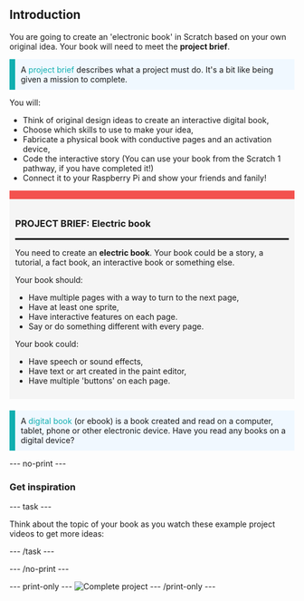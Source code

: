 ## Introduction

You are going to create an 'electronic book' in Scratch based on your own original idea. Your book will need to meet the **project brief**.

<p style="border-left: solid; border-width:10px; border-color: #0faeb0; background-color: aliceblue; padding: 10px;">
A <span style="color: #0faeb0">project brief</span> describes what a project must do. It's a bit like being given a mission to complete.
</p>

You will:
+ Think of original design ideas to create an interactive digital book,
+ Choose which skills to use to make your idea,
+ Fabricate a physical book with conductive pages and an activation device,
+ Code the interactive story (You can use your book from the Scratch 1 pathway, if you have completed it!)
+ Connect it to your Raspberry Pi and show your friends and fanily!

<div style="border-top: 15px solid #f3524f; background-color: whitesmoke; margin-bottom: 20px; padding: 10px;">

### PROJECT BRIEF: Electric book
<hr style="border-top: 2px solid black;">

You need to create an **electric book**. Your book could be a story, a tutorial, a fact book, an interactive book or something else.

Your book should:
+ Have multiple pages with a way to turn to the next page,
+ Have at least one sprite,
+ Have interactive features on each page.
+ Say or do something different with every page.


Your book could:
+ Have speech or sound effects,
+ Have text or art created in the paint editor,
+ Have multiple 'buttons' on each page.

</div>

<p style="border-left: solid; border-width:10px; border-color: #0faeb0; background-color: aliceblue; padding: 10px;">
A <span style="color: #0faeb0">digital book</span> (or ebook) is a book created and read on a computer, tablet, phone or other electronic device. Have you read any books on a digital device?
</p>

--- no-print ---

### Get inspiration

--- task ---

Think about the topic of your book as you watch these example project videos to get more ideas:

--- /task ---

--- /no-print ---

--- print-only ---
![Complete project](images/showcase_static.png)
--- /print-only ---
